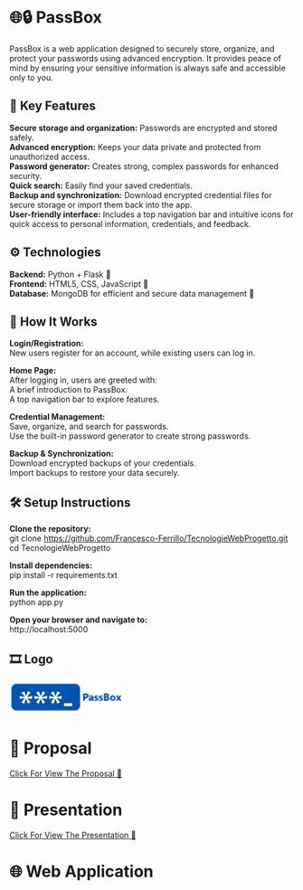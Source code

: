 # 🌐🔒 PassBox 
PassBox is a web application designed to securely store, organize, and protect your passwords using advanced encryption. It provides peace of mind by ensuring your sensitive information is always safe and accessible only to you.

🔑 Key Features  
-------------------------
**Secure storage and organization:** Passwords are encrypted and stored safely.  
**Advanced encryption:** Keeps your data private and protected from unauthorized access.  
**Password generator:** Creates strong, complex passwords for enhanced security.  
**Quick search:** Easily find your saved credentials.  
**Backup and synchronization:** Download encrypted credential files for secure storage or import them back into the app.  
**User-friendly interface:** Includes a top navigation bar and intuitive icons for quick access to personal information, credentials, and feedback.  


⚙️ Technologies  
-------------------------
**Backend:** Python + Flask 🐍  
**Frontend:** HTML5, CSS, JavaScript 🎨  
**Database:** MongoDB for efficient and secure data management 💾  


🚀 How It Works  
-------------------------
**Login/Registration:**  
New users register for an account, while existing users can log in.  

**Home Page:**  
After logging in, users are greeted with:  
A brief introduction to PassBox.  
A top navigation bar to explore features.  

**Credential Management:**  
Save, organize, and search for passwords.  
Use the built-in password generator to create strong passwords.  

**Backup & Synchronization:**  
Download encrypted backups of your credentials.  
Import backups to restore your data securely.  


🛠️ Setup Instructions  
-------------------------
**Clone the repository:**  
git clone https://github.com/Francesco-Ferrillo/TecnologieWebProgetto.git  
cd TecnologieWebProgetto  

**Install dependencies:**  
pip install -r requirements.txt  

**Run the application:**  
python app.py  

**Open your browser and navigate to:**  
http://localhost:5000  

🎞️ Logo
-------------------------
<a href="">
<img src="Logo.png" alt="PassBox_Logo" width="200">
</a>

# 📄 Proposal 
<a href="https://github.com/Francesco-Ferrillo/PassBox/blob/main/Proposal.pdf">
  <p>Click For View The Proposal 📂<p>
</a>

# 🎥 Presentation
<a href="https://github.com/Francesco-Ferrillo/PassBox/blob/main/Presentation.pdf">
  <p>Click For View The Presentation 📂<p>
</a>

# 🌐 Web Application
